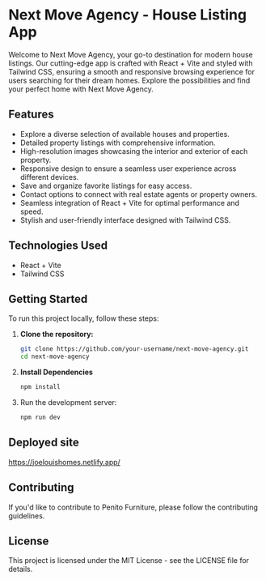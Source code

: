 # Next Move Agency - House Listing App

Welcome to Next Move Agency, your go-to destination for modern house listings. Our cutting-edge app is crafted with React + Vite and styled with Tailwind CSS, ensuring a smooth and responsive browsing experience for users searching for their dream homes. Explore the possibilities and find your perfect home with Next Move Agency.

## Features

- Explore a diverse selection of available houses and properties.
- Detailed property listings with comprehensive information.
- High-resolution images showcasing the interior and exterior of each property.
- Responsive design to ensure a seamless user experience across different devices.
- Save and organize favorite listings for easy access.
 - Contact options to connect with real estate agents or property owners.
- Seamless integration of React + Vite for optimal performance and speed.
- Stylish and user-friendly interface designed with Tailwind CSS.

## Technologies Used

- React + Vite
- Tailwind CSS

## Getting Started

To run this project locally, follow these steps:

1. **Clone the repository:**

   ```bash
   git clone https://github.com/your-username/next-move-agency.git
   cd next-move-agency

3. **Install Dependencies**

   ```bash
   npm install

4. Run the development server:

   ```bash
   npm run dev

## Deployed site
https://joelouishomes.netlify.app/

## Contributing
If you'd like to contribute to Penito Furniture, please follow the contributing guidelines.

## License
This project is licensed under the MIT License - see the LICENSE file for details.
